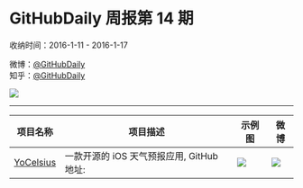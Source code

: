 # GitHubDaily 周报第 14 期

收纳时间：2016-1-11 - 2016-1-17

微博：[@GitHubDaily](https://weibo.com/GitHubDaily)    
知乎：[@GitHubDaily](https://www.zhihu.com/people/githubdaily)

![](https://raw.githubusercontent.com/GitHubDaily/GitHubDaily/master/assets/weixin.png)

---

项目名称 | 项目描述 | 示例图 | 微博
--- | --- | --- | ---
[YoCelsius](status.github_url) | 一款开源的 iOS 天气预报应用, GitHub 地址: | ![](http://ww1.sinaimg.cn/large/006fiYtfgw1ezy3rfi3fmg309j0h1npd.gif) | [![](https://raw.githubusercontent.com/GitHubDaily/GitHubDaily/master/assets/sina_logo.png)](https://weibo.com/5722964389/DcY56khSy)
